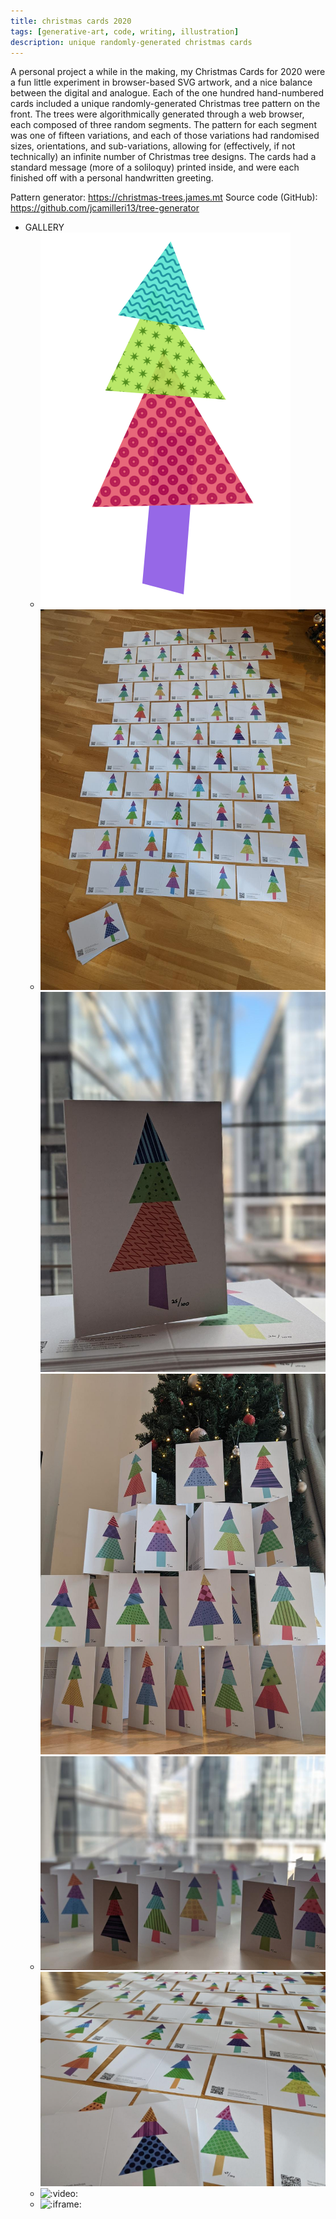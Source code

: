 ```yaml
---
title: christmas cards 2020
tags: [generative-art, code, writing, illustration]
description: unique randomly-generated christmas cards
---
```


A personal project a while in the making, my Christmas Cards for 2020 were a fun little experiment in browser-based SVG artwork, and a nice balance between the digital and analogue. Each of the one hundred hand-numbered cards included a unique randomly-generated Christmas tree pattern on the front. The trees were algorithmically generated through a web browser, each composed of three random segments. The pattern for each segment was one of fifteen variations, and each of those variations had randomised sizes, orientations, and sub-variations, allowing for (effectively, if not technically) an infinite number of Christmas tree designs. The cards had a standard message (more of a soliloquy) printed inside, and were each finished off with a personal handwritten greeting.

Pattern generator: https://christmas-trees.james.mt
Source code (GitHub): https://github.com/jcamilleri13/tree-generator

- GALLERY
  - ![:component:](./_assets/Tree.svelte)
  - ![Christmas tree cards](./_assets/christmas-card-1.jpg)
    ![Christmas tree cards](./_assets/christmas-card-2.jpg)
    ![Christmas tree cards](./_assets/christmas-card-3.jpg)
  - ![Christmas tree cards](./_assets/christmas-card-4.jpg)
    ![Christmas tree cards](./_assets/christmas-card-5.jpg)
  - ![:video:](https://vimeo.com/542614916)
  - ![:iframe:](https://christmas-trees.james.mt)
